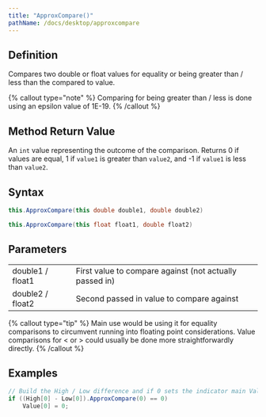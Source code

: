 ```yaml
---
title: "ApproxCompare()"
pathName: /docs/desktop/approxcompare
---
```


## Definition

Compares two double or float values for equality or being greater than / less than the compared to value.

{% callout type="note" %}
Comparing for being greater than / less is done using an epsilon value of 1E-19.
{% /callout %}

## Method Return Value

An `int` value representing the outcome of the comparison. Returns 0 if values are equal, 1 if `value1` is greater than `value2`, and -1 if `value1` is less than `value2`.

## Syntax

```csharp
this.ApproxCompare(this double double1, double double2)
```

```csharp
this.ApproxCompare(this float float1, double float2)
```

## Parameters

|  |  |
| --- | --- |
| double1 / float1 | First value to compare against (not actually passed in) |
| double2 / float2 | Second passed in value to compare against |

{% callout type="tip" %}
Main use would be using it for equality comparisons to circumvent running into floating point considerations. Value comparisons for < or > could usually be done more straightforwardly directly.
{% /callout %}

## Examples

```csharp
// Build the High / Low difference and if 0 sets the indicator main Value series to 0
if ((High[0] - Low[0]).ApproxCompare(0) == 0)
    Value[0] = 0;
```
